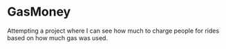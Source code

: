 # GasMoney
Attempting a project where I can see how much to charge people for rides based on how much gas was used.
